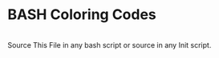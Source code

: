 <h1> BASH Coloring Codes </h1>

<p>
<br>
    Source This File in any bash script or source in any Init script.
<br>
</p>
